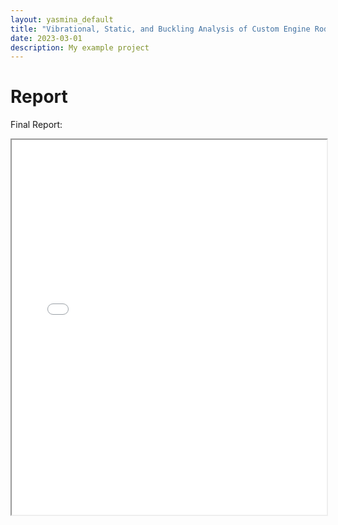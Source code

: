```yaml
---
layout: yasmina_default
title: "Vibrational, Static, and Buckling Analysis of Custom Engine Rod"
date: 2023-03-01
description: My example project
---
```

# Report

Final Report:

<iframe src="/assets/projects/enginerodvibe/Rapport_MS_206_Yasmina_ELMORE.pdf" width="100%" height="600px"></iframe>